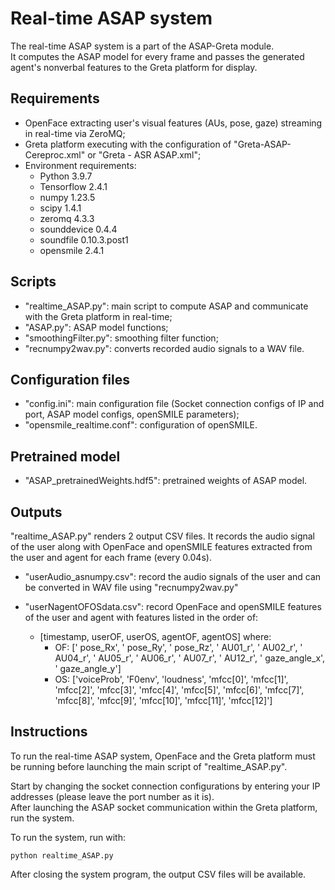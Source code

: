 # Real-time ASAP system

The real-time ASAP system is a part of the ASAP-Greta module.\
It computes the ASAP model for every frame and passes the generated agent's nonverbal features to the Greta platform for display.

## Requirements
- OpenFace extracting user's visual features (AUs, pose, gaze) streaming in real-time via ZeroMQ;
- Greta platform executing with the configuration of "Greta-ASAP-Cereproc.xml" or "Greta - ASR ASAP.xml";
- Environment requirements:
  - Python 3.9.7
  - Tensorflow 2.4.1
  - numpy 1.23.5
  - scipy 1.4.1
  - zeromq 4.3.3
  - sounddevice 0.4.4
  - soundfile 0.10.3.post1
  - opensmile 2.4.1

## Scripts
- "realtime_ASAP.py": main script to compute ASAP and communicate with the Greta platform in real-time;
- "ASAP.py": ASAP model functions;
- "smoothingFilter.py": smoothing filter function;
- "recnumpy2wav.py": converts recorded audio signals to a WAV file.

## Configuration files
- "config.ini": main configuration file (Socket connection configs of IP and port, ASAP model configs, openSMILE parameters);
- "opensmile_realtime.conf": configuration of openSMILE.

## Pretrained model
- "ASAP_pretrainedWeights.hdf5": pretrained weights of ASAP model.

## Outputs
"realtime_ASAP.py" renders 2 output CSV files.
It records the audio signal of the user along with OpenFace and openSMILE features extracted from the user and agent for each frame (every 0.04s). 

- "userAudio_asnumpy.csv":
record the audio signals of the user and can be converted in WAV file using "recnumpy2wav.py"

- "userNagentOFOSdata.csv":
record OpenFace and openSMILE features of the user and agent with features listed in the order of:
  - [timestamp, userOF, userOS, agentOF, agentOS] where:
    - OF: [' pose_Rx', ' pose_Ry', ' pose_Rz', ' AU01_r', ' AU02_r', ' AU04_r', ' AU05_r', ' AU06_r', ' AU07_r', ' AU12_r', ' gaze_angle_x', ' gaze_angle_y']
    - OS: ['voiceProb', 'F0env', 'loudness', 'mfcc[0]', 'mfcc[1]', 'mfcc[2]', 'mfcc[3]', 'mfcc[4]', 'mfcc[5]', 'mfcc[6]', 'mfcc[7]', 'mfcc[8]', 'mfcc[9]', 'mfcc[10]', 'mfcc[11]', 'mfcc[12]']

## Instructions
To run the real-time ASAP system, OpenFace and the Greta platform must be running before launching the main script of "realtime_ASAP.py".

Start by changing the socket connection configurations by entering your IP addresses (please leave the port number as it is).\
After launching the ASAP socket communication within the Greta platform, run the system.

To run the system, run with:
```
python realtime_ASAP.py
```

After closing the system program, the output CSV files will be available.

